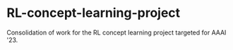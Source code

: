 # RL-concept-learning-project
Consolidation of work for the RL concept learning project targeted for AAAI '23.
